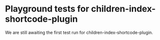 # Playground tests for children-index-shortcode-plugin
We are still awaiting the first test run for children-index-shortcode-plugin.
